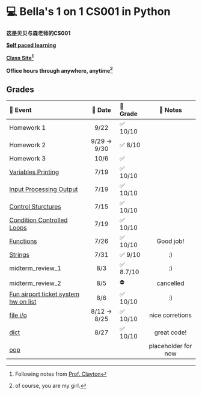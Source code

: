 # :computer: Bella's 1 on 1 CS001 in Python

**这是贝贝与森老师的CS001**

**[Self paced learning](https://cs.nyu.edu/elearning/CSCI_UA_0002/index.php)**  

**[Class Site](https://cs.nyu.edu/courses/spring25/CSCI-UA.0002-006/notes/)[^1]**

**Office hours through anywhere, anytime[^2]** 


## Grades
<!-- :black_square_button:  -->
| :floppy_disk: Event                                                                                                        | :calendar:  Date | :100: Grade               |  :notebook: Notes   |
| :------------------------------------------------------------------------------------------------------------------------- | :--------------: | :------------------------ | :-----------------: |
| Homework 1                                                                                                                 |       9/22       | :white_check_mark: 10/10  |                     |
| Homework 2                                                                                                                 |   9/29 -> 9/30   | :white_check_mark: 8/10   |                     |
| Homework 3                                                                                                                 |       10/6       | :white_check_mark:        |                     |
| [Variables Printing](https://cs.nyu.edu/courses/spring25/CSCI-UA.0002-006/assignments/variables-printing/)                 |       7/19       | :white_check_mark: 10/10  |                     |
| [Input Processing Output](https://cs.nyu.edu/courses/spring25/CSCI-UA.0002-006/assignments/input-processing-output/)       |       7/19       | :white_check_mark: 10/10  |                     |
| [Control Sturctures](https://cs.nyu.edu/courses/spring25/CSCI-UA.0002-006/assignments/control-structures/)                 |       7/15       | :white_check_mark: 10/10  |                     |
| [Condition Controlled Loops](https://cs.nyu.edu/courses/spring25/CSCI-UA.0002-006/assignments/condition-controlled-loops/) |       7/19       | :white_check_mark: 10/10  |                     |
| [Functions](https://cs.nyu.edu/courses/spring25/CSCI-UA.0002-006/assignments/functions-module/)                            |       7/26       | :white_check_mark: 10/10  |      Good job!      |
| [Strings](https://cs.nyu.edu/courses/spring25/CSCI-UA.0002-006/assignments/strings/)                                       |       7/31       | :white_check_mark: 9/10   |         :)          |
| midterm_review_1                                                                                                           |       8/3        | :white_check_mark: 8.7/10 |         :)          |
| midterm_review_2                                                                                                           |       8/5        | :no_entry:                |      cancelled      |
| [Fun airport ticket system hw on list](https://cs.nyu.edu/courses/spring25/CSCI-UA.0002-006/assignments/lists/)            |       8/6        | :white_check_mark: 10/10  |         :)          |
| [file i/o](https://cs.nyu.edu/courses/spring25/CSCI-UA.0002-006/assignments/file-io/)                                      |   8/12 -> 8/25   | :white_check_mark: 10/10  |   nice corretions   |
| [dict](https://cs.nyu.edu/courses/spring25/CSCI-UA.0002-006/assignments/dictionaries/)                                     |       8/27       | :white_check_mark: 10/10  |     great code!     |
| [oop](https://cs.nyu.edu/courses/spring25/CSCI-UA.0002-006/assignments/oop/)                                               |                  |                           | placeholder for now |

[^1]: Following notes from [Prof. Clayton](https://cs.nyu.edu/~jclayton/)
[^2]: of course, you are my girl.
